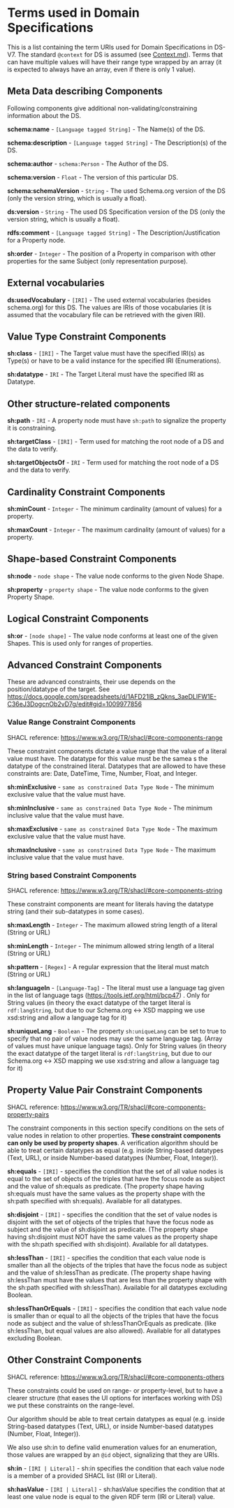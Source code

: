 # Terms used in Domain Specifications

This is a list containing the term URIs used for Domain Specifications in DS-V7. The standard `@context` for DS is assumed (see [Context.md](./Context.md)).
Terms that can have multiple values will have their range type wrapped by an array (it is expected to always have an array, even if there is only 1 value).

## Meta Data describing Components

Following components give additional non-validating/constraining information about the DS.

**schema:name** - `[Language tagged String]` - The Name(s) of the DS.

**schema:description** - `[Language tagged String]` - The Description(s) of the DS.

**schema:author** - `schema:Person` - The Author of the DS.

**schema:version** - `Float` - The version of this particular DS.

**schema:schemaVersion** - `String` - The used Schema.org version of the DS (only the version string, which is usually a float).

**ds:version** - `String` - The used DS Specification version of the DS (only the version string, which is usually a float).

**rdfs:comment** - `[Language tagged String]` - The Description/Justification for a Property node.

**sh:order** - `Integer` - The position of a Property in comparison with other properties for the same Subject (only representation purpose).

## External vocabularies

**ds:usedVocabulary** - `[IRI]` - The used external vocabularies (besides schema.org) for this DS. The values are IRIs of those vocabularies (it is assumed that the vocabulary file can be retrieved with the given IRI).

## Value Type Constraint Components

**sh:class** - `[IRI]` - The Target value must have the specified IRI(s) as Type(s) or have to be a valid instance for the specified IRI (Enumerations).

**sh:datatype** - `IRI` - The Target Literal must have the specified IRI as Datatype.

## Other structure-related components

**sh:path** - `IRI` - A property node must have `sh:path` to signalize the property it is constraining.

**sh:targetClass** - `[IRI]` - Term used for matching the root node of a DS and the data to verify.

**sh:targetObjectsOf** - `IRI` - Term used for matching the root node of a DS and the data to verify.

## Cardinality Constraint Components

**sh:minCount** - `Integer` - The minimum cardinality (amount of values) for a property.

**sh:maxCount** - `Integer` - The maximum cardinality (amount of values) for a property.

## Shape-based Constraint Components

**sh:node** - `node shape` - The value node conforms to the given Node Shape.

**sh:property** - `property shape` - The value node conforms to the given Property Shape.

## Logical Constraint Components

**sh:or** - `[node shape]` - The value node conforms at least one of the given Shapes. This is used only for ranges of properties.

## Advanced Constraint Components

These are advanced constraints, their use depends on the position/datatype of the target. See https://docs.google.com/spreadsheets/d/1AFD21lB_zQkns_3aeDLIFW1E-C36eJ3DogcnOb2vD7g/edit#gid=1009977856

### Value Range Constraint Components

SHACL reference: https://www.w3.org/TR/shacl/#core-components-range

These constraint components dictate a value range that the value of a literal value must have. The datatype for this value must be the samea s the datatype of the constrained literal. Datatypes that are allowed to have these constraints are: Date, DateTime, Time, Number, Float, and Integer.

**sh:minExclusive** - `same as constrained Data Type Node` - The minimum exclusive value that the value must have.

**sh:minInclusive** - `same as constrained Data Type Node` - The minimum inclusive value that the value must have.

**sh:maxExclusive** - `same as constrained Data Type Node` - The maximum exclusive value that the value must have.

**sh:maxInclusive** - `same as constrained Data Type Node` - The maximum inclusive value that the value must have.

### String based Constraint Components

SHACL reference: https://www.w3.org/TR/shacl/#core-components-string

These constraint components are meant for literals having the datatype string (and their sub-datatypes in some cases).

**sh:maxLength** - `Integer` - The maximum allowed string length of a literal (String or URL)

**sh:minLength** - `Integer` - The minimum allowed string length of a literal (String or URL)

**sh:pattern** - `[Regex]` - A regular expression that the literal must match (String or URL)

**sh:languageIn** - `[Language-Tag]` - The literal must use a language tag given in the list of language tags (https://tools.ietf.org/html/bcp47) . Only for String values (in theory the exact datatype of the target literal is `rdf:langString`, but due to our Schema.org <-> XSD mapping we use xsd:string and allow a language tag for it)

**sh:uniqueLang** - `Boolean` - The property `sh:uniqueLang` can be set to true to specify that no pair of value nodes may use the same language tag. (Array of values must have unique language tags). Only for String values (in theory the exact datatype of the target literal is `rdf:langString`, but due to our Schema.org <-> XSD mapping we use xsd:string and allow a language tag for it)

## Property Value Pair Constraint Components

SHACL reference: https://www.w3.org/TR/shacl/#core-components-property-pairs

The constraint components in this section specify conditions on the sets of value nodes in relation to other properties. **These constraint components can only be used by property shapes**. A verification algorithm should be able to treat certain datatypes as equal (e.g. inside String-based datatypes (Text, URL), or inside Number-based datatypes (Number, Float, Integer)).

**sh:equals** - `[IRI]` - specifies the condition that the set of all value nodes is equal to the set of objects of the triples that have the focus node as subject and the value of sh:equals as predicate. (The property shape having sh:equals must have the same values as the property shape with the sh:path specified with sh:equals). Available for all datatypes.

**sh:disjoint** - `[IRI]` - specifies the condition that the set of value nodes is disjoint with the set of objects of the triples that have the focus node as subject and the value of sh:disjoint as predicate. (The property shape having sh:disjoint must NOT have the same values as the property shape with the sh:path specified with sh:disjoint). Available for all datatypes.

**sh:lessThan** - `[IRI]` - specifies the condition that each value node is smaller than all the objects of the triples that have the focus node as subject and the value of sh:lessThan as predicate. (The property shape having sh:lessThan must have the values that are less than the property shape with the sh:path specified with sh:lessThan). Available for all datatypes excluding Boolean.

**sh:lessThanOrEquals** - `[IRI]` - specifies the condition that each value node is smaller than or equal to all the objects of the triples that have the focus node as subject and the value of sh:lessThanOrEquals as predicate. (like sh:lessThan, but equal values are also allowed).  Available for all datatypes excluding Boolean.

## Other Constraint Components

SHACL reference: https://www.w3.org/TR/shacl/#core-components-others

These constraints could be used on range- or property-level, but to have a clearer structure (that eases the UI options for interfaces working with DS) we put these constraints on the range-level.

Our algorithm should be able to treat certain datatypes as equal (e.g. inside String-based datatypes (Text, URL), or inside Number-based datatypes (Number, Float, Integer)).

We also use sh:in to define valid enumeration values for an enumeration, those values are wrapped by an `@id` object, signalizing that they are URIs.

**sh:in** - `[IRI | Literal]` - sh:in specifies the condition that each value node is a member of a provided SHACL list (IRI or Literal).

**sh:hasValue** - `[IRI | Literal]` - sh:hasValue specifies the condition that at least one value node is equal to the given RDF term (IRI or Literal) value.
